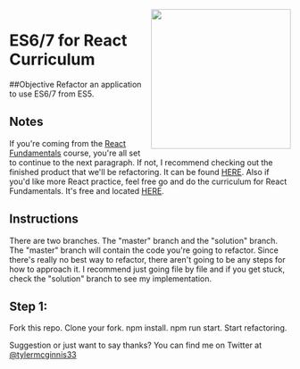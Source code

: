 <img src="http://www.reactjsprogram.com/images/reactjsprogram-500.png" width="250" align="right">

ES6/7 for React Curriculum
========

##Objective
Refactor an application to use ES6/7 from ES5.

## Notes
If you're coming from the [React Fundamentals](http://courses.reactjsprogram.com/courses/reactjsfundamentals) course, you're all set to continue to the next paragraph. If not, I recommend checking out the finished product that we'll be refactoring. It can be found [HERE](www.reactjsprogram.com/React-Fundamentals-Project). Also if you'd like more React practice, feel free go and do the curriculum for React Fundamentals. It's free and located [HERE](https://github.com/ReactjsProgram/react-fundamentals-curriculum).

## Instructions
There are two branches. The "master" branch and the "solution" branch. The "master" branch will contain the code you're going to refactor. Since there's really no best way to refactor, there aren't going to be any steps for how to approach it. I recommend just going file by file and if you get stuck, check the "solution" branch to see my implementation.

## Step 1:
Fork this repo. Clone your fork. npm install. npm run start. Start refactoring.


Suggestion or just want to say thanks? You can find me on Twitter at [@tylermcginnis33](http://twitter.com/tylermcginnis33)
